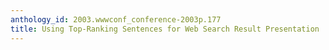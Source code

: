 ```yaml
---
anthology_id: 2003.wwwconf_conference-2003p.177
title: Using Top-Ranking Sentences for Web Search Result Presentation
---
```

